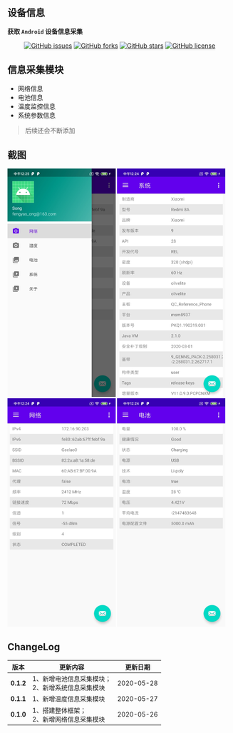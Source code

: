 ## 设备信息

**获取 `Android` 设备信息采集**

<div align="center">

[![GitHub issues](https://img.shields.io/github/issues/song-dev/device-info.svg)](https://github.com/song-dev/device-info/issues)
[![GitHub forks](https://img.shields.io/github/forks/song-dev/device-info.svg)](https://github.com/song-dev/device-info/network)
[![GitHub stars](https://img.shields.io/github/stars/song-dev/device-info.svg)](https://github.com/song-dev/device-info/stargazers)
[![GitHub license](https://img.shields.io/github/license/song-dev/device-info.svg)](http://www.apache.org/licenses/LICENSE-2.0)

</div>

## 信息采集模块
- 网络信息
- 电池信息
- 温度监控信息
- 系统参数信息

> 后续还会不断添加

## 截图

<img src="./imgs/drawer.jpg" alt="drawer" style="zoom:50%;" />

<img src="./imgs/system.jpg" alt="system" style="zoom:50%;" />

<img src="./imgs/net.jpg" alt="net" style="zoom:50%;" />

<img src="./imgs/battery.jpg" alt="battery" style="zoom:50%;" />

## ChangeLog

版本 | 更新内容 | 更新日期
-----|-----|-----
**0.1.2** | 1、新增电池信息采集模块；<br>2、新增系统信息采集模块 | 2020-05-28
**0.1.1** | 1、新增温度信息采集模块 | 2020-05-27
**0.1.0** | 1、搭建整体框架；<br>2、新增网络信息采集模块 | 2020-05-26